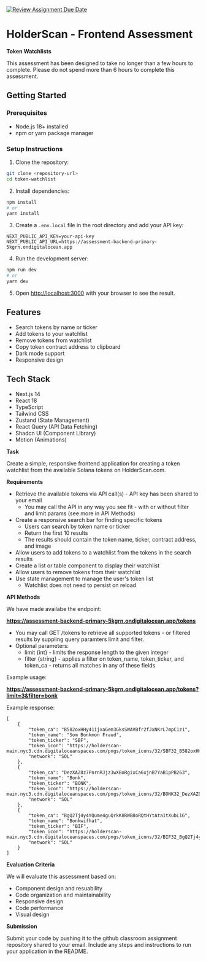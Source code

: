 [![Review Assignment Due Date](https://classroom.github.com/assets/deadline-readme-button-22041afd0340ce965d47ae6ef1cefeee28c7c493a6346c4f15d667ab976d596c.svg)](https://classroom.github.com/a/eLO6E3fs)
# HolderScan - Frontend Assessment
**Token Watchlists**

This assessment has been designed to take no longer than a few hours to complete. Please do not spend more than 6 hours to complete this assessment. 

## Getting Started

### Prerequisites
- Node.js 18+ installed
- npm or yarn package manager

### Setup Instructions

1. Clone the repository:
```bash
git clone <repository-url>
cd token-watchlist
```

2. Install dependencies:
```bash
npm install
# or
yarn install
```

3. Create a `.env.local` file in the root directory and add your API key:
```env
NEXT_PUBLIC_API_KEY=your-api-key
NEXT_PUBLIC_API_URL=https://assessment-backend-primary-5kgrn.ondigitalocean.app
```

4. Run the development server:
```bash
npm run dev
# or
yarn dev
```

5. Open [http://localhost:3000](http://localhost:3000) with your browser to see the result.

## Features
- Search tokens by name or ticker
- Add tokens to your watchlist
- Remove tokens from watchlist
- Copy token contract address to clipboard
- Dark mode support
- Responsive design

## Tech Stack
- Next.js 14
- React 18
- TypeScript
- Tailwind CSS
- Zustand (State Management)
- React Query (API Data Fetching)
- Shadcn UI (Component Library)
- Motion (Animations)

**Task**

Create a simple, responsive frontend application for creating a token watchlist from the available Solana tokens on HolderScan.com. 

**Requirements**
- Retrieve the available tokens via API call(s) - API key has been shared to your email
    - You may call the API in any way you see fit - with or without filter and limit params (see more in API Methods)
- Create a responsive search bar for finding specific tokens
    - Users can search by token name or ticker
    - Return the first 10 results
    - The results should contain the token name, ticker, contract address, and image
- Allow users to add tokens to a watchlist from the tokens in the search results
- Create a list or table component to display their watchlist
- Allow users to remove tokens from their watchlist
- Use state management to manage the user's token list
    - Watchlist does not need to persist on reload


**API Methods**

We have made availabe the endpoint:

**https://assessment-backend-primary-5kgrn.ondigitalocean.app/tokens**

- You may call GET /tokens to retrieve all supported tokens - or filtered results by suppling query paramters limit and filter.
- Optional parameters:
    - limit {int} - limits the response length to the given integer
    - filter {string} - applies a filter on token_name, token_ticker, and token_ca - returns all matches in any of these fields
      
Example usage:

**https://assessment-backend-primary-5kgrn.ondigitalocean.app/tokens?limit=3&filter=bonk**

Example response:

```
[
    {
        "token_ca": "B582oxHHy41ijxaGem3GksSWAVBfr2fJxNKrL7mpC1z1",
        "token_name": "Som Bonkmon Fraud",
        "token_ticker": "SBF",
        "token_icon": "https://holderscan-main.nyc3.cdn.digitaloceanspaces.com/pngs/token_icons/32/SBF32_B582oxHHy41ijxaGem3GksSWAVBfr2fJxNKrL7mpC1z1.png",
        "network": "SOL"
    },
    {
        "token_ca": "DezXAZ8z7PnrnRJjz3wXBoRgixCa6xjnB7YaB1pPB263",
        "token_name": "Bonk",
        "token_ticker": "BONK",
        "token_icon": "https://holderscan-main.nyc3.cdn.digitaloceanspaces.com/pngs/token_icons/32/BONK32_DezXAZ8z7PnrnRJjz3wXBoRgixCa6xjnB7YaB1pPB263.png",
        "network": "SOL"
    },
    {
        "token_ca": "BgQ2Tj4y4YQume4guQrkK8RWB8oRQtHYtAta1tXubL1G",
        "token_name": "Bonkwifhat",
        "token_ticker": "BIF",
        "token_icon": "https://holderscan-main.nyc3.cdn.digitaloceanspaces.com/pngs/token_icons/32/BIF32_BgQ2Tj4y4YQume4guQrkK8RWB8oRQtHYtAta1tXubL1G.png",
        "network": "SOL"
    }
]
```

**Evaluation Criteria**

We will evaluate this assessment based on:
- Component design and resuability
- Code organization and maintainability
- Responsive design
- Code performance
- Visual design


**Submission**

Submit your code by pushing it to the github classroom assignment repository shared to your email. Include any steps and instructions to run your application in the README.